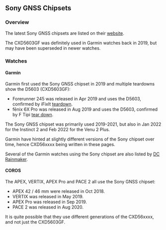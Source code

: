## Sony GNSS Chipsets

### Overview

The latest Sony GNSS chipsets are listed on their [website](https://www.sony-semicon.com/en/products/lsi-ic/gps.html).

The CXD5603GF was definitely used in Garmin watches back in 2019, but may have been superseded in newer watches.



### Watches

#### Garmin

Garmin first used the Sony GNSS chipset in 2019 and multiple teardowns show the D5603 (CXD5603GF):

- Forerunner 245 was released in Apr 2019 and uses the D5603, confirmed by iFixIt [teardown](https://www.ifixit.com/Teardown/Garmin+Forerunner+245+Music+Teardown/150396).
- fēnix 6X Pro was released in Aug 2019 and uses the D5603, confirmed by F Tipi [tear down](http://www.f-blog.info/garmin-fenix-6x-pro-disassembly-or-teardown-whatever-you-say/).

The Sony GNSS chipset was primarily used 2019-2021, but also in Jan 2022 for the Instinct 2 and Feb 2022 for the Venu 2 Plus.

Garmin have hinted at slightly different versions of the Sony chipset over time, hence CXD56xxxx being written in these pages.

Several of the Garmin watches using the Sony chipset are also listed by [DC Rainmaker](https://www.dcrainmaker.com/2021/01/gps-accuracy-impacting-devices.html).



#### COROS

The APEX, VERTIX, APEX Pro and PACE 2 all use the Sony GNSS chipset:

- APEX 42 / 46 mm were released in Oct 2018.
- VERTIX was released in May 2019.
- APEX Pro was released in Sep 2019.
- PACE 2 was released in Aug 2020.

It is quite possible that they use different generations of the CXD56xxxx, and not just the CXD5603GF.

